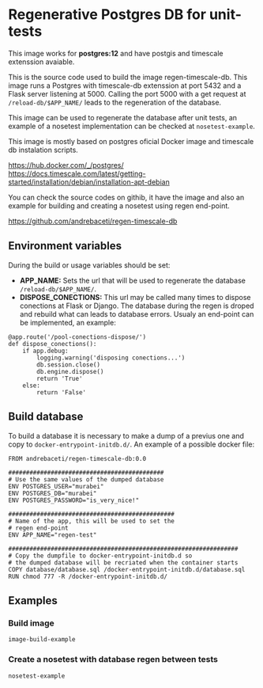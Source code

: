 # Regenerative Postgres DB for unit-tests

This image works for **postgres:12** and have postgis and timescale extenssion avaiable.

This is the source code used to build the image regen-timescale-db. This image runs a Postgres with timescale-db extenssion at port 5432 and a Flask server listening at 5000. Calling the port 5000 with a get request at `/reload-db/$APP_NAME/` leads to the regeneration of the database.

This image can be used to regenerate the database after unit tests, an example of a nosetest implementation can be checked at `nosetest-example`.

This image is mostly based on postgres oficial Docker image and timescale db instalation scripts.

https://hub.docker.com/_/postgres/
https://docs.timescale.com/latest/getting-started/installation/debian/installation-apt-debian

You can check the source codes on githib, it have the image and also an example for building and creating a nosetest using regen end-point.

https://github.com/andrebaceti/regen-timescale-db

## Environment variables
During the build or usage variables should be set:
- **APP_NAME:** Sets the url that will be used to regenerate the database `/reload-db/$APP_NAME/`.
- **DISPOSE_CONECTIONS:** This url may be called many times to dispose conections at Flask or Django. The database during the regen is droped and rebuild what can leads to database errors. Usualy an end-point can be implemented, an example:

```
@app.route('/pool-conections-dispose/')
def dispose_conections():
    if app.debug:
        logging.warning('disposing conections...')
        db.session.close()
        db.engine.dispose()
        return 'True'
    else:
        return 'False'
```

## Build database
To build a database it is necessary to make a dump of a previus one and copy to `docker-entrypoint-initdb.d/`. An example of a possible docker file:
```
FROM andrebaceti/regen-timescale-db:0.0

############################################
# Use the same values of the dumped database
ENV POSTGRES_USER="murabei"
ENV POSTGRES_DB="murabei"
ENV POSTGRES_PASSWORD="is_very_nice!"

###############################################
# Name of the app, this will be used to set the
# regen end-point
ENV APP_NAME="regen-test"

#################################################################
# Copy the dumpfile to docker-entrypoint-initdb.d so
# the dumped database will be recriated when the container starts
COPY database/database.sql /docker-entrypoint-initdb.d/database.sql
RUN chmod 777 -R /docker-entrypoint-initdb.d/
```

## Examples
### Build image
`image-build-example`

### Create a nosetest with database regen between tests
`nosetest-example`
